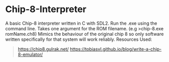 # Chip-8-Interpreter
A basic Chip-8 interpreter written in C with SDL2.
Run the .exe using the command line. Takes one argument for the ROM filename. (e.g >chip-8.exe romName.ch8)
Mimics the behaviour of the original chip 8 so only software written specifically for that system will work reliably.
Resources Used:
>https://chip8.gulrak.net/
>https://tobiasvl.github.io/blog/write-a-chip-8-emulator/


